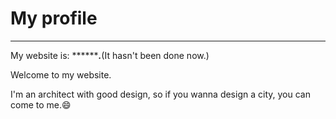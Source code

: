 # My profile
---
My website is: *********.***(It hasn't been done now.)

Welcome to my website.

I'm an architect with good design, so if you wanna design a city, you can come to me.😄
